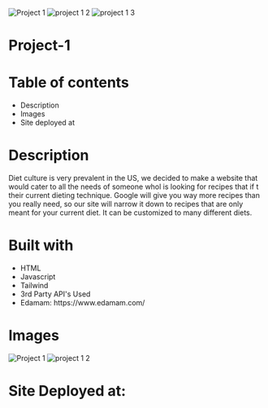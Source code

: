 ![Project 1](https://user-images.githubusercontent.com/87549270/133068721-3417d4e2-a4b5-4fab-ae7a-630808b841e5.PNG)
![project 1 2](https://user-images.githubusercontent.com/87549270/133068730-15b02cf5-7eac-4297-82dd-2dc06a6eb209.PNG)
![project 1 3](https://user-images.githubusercontent.com/87549270/133068737-aa46e430-0758-4633-87e1-46cba8f7faac.PNG)
# Project-1

# Table of contents
<ul>
  <li>Description</li>
  <li>Images</li>
  <li>Site deployed at</li>
  </ul>
  

# Description
Diet culture is very prevalent in the US, we decided to make a website that would cater to all the needs of someone whol is looking for recipes that if t their current dieting technique. Google will give you way more recipes than you really need, so our site will narrow it down to recipes that are only meant for your current diet. It can be customized to many different diets. 

# Built with
<ul>
  <li>HTML
  <li>Javascript</li>
      <li>Tailwind</li>
        <li> 3rd Party API's Used</li>
          <li> Edamam: https://www.edamam.com/</li>
            </ul>
        
 # Images
 
 ![Project 1](https://user-images.githubusercontent.com/87549270/133068721-3417d4e2-a4b5-4fab-ae7a-630808b841e5.PNG)
![project 1 2](https://user-images.githubusercontent.com/87549270/133068881-356d0055-8b95-4fb2-bae6-20dd53e85d0d.PNG)

 
 
 # Site Deployed at:
 
